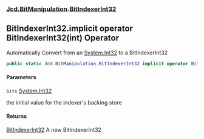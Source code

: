 ### [Jcd.BitManipulation](Jcd.BitManipulation.md 'Jcd.BitManipulation').[BitIndexerInt32](Jcd.BitManipulation.BitIndexerInt32.md 'Jcd.BitManipulation.BitIndexerInt32')

## BitIndexerInt32.implicit operator BitIndexerInt32(int) Operator

Automatically Convert from an [System.Int32](https://docs.microsoft.com/en-us/dotnet/api/System.Int32 'System.Int32') to a BitIndexerInt32

```csharp
public static Jcd.BitManipulation.BitIndexerInt32 implicit operator BitIndexerInt32(int bits);
```
#### Parameters

<a name='Jcd.BitManipulation.BitIndexerInt32.op_ImplicitJcd.BitManipulation.BitIndexerInt32(int).bits'></a>

`bits` [System.Int32](https://docs.microsoft.com/en-us/dotnet/api/System.Int32 'System.Int32')

the initial value for the indexer's backing store

#### Returns
[BitIndexerInt32](Jcd.BitManipulation.BitIndexerInt32.md 'Jcd.BitManipulation.BitIndexerInt32')
A new BitIndexerInt32